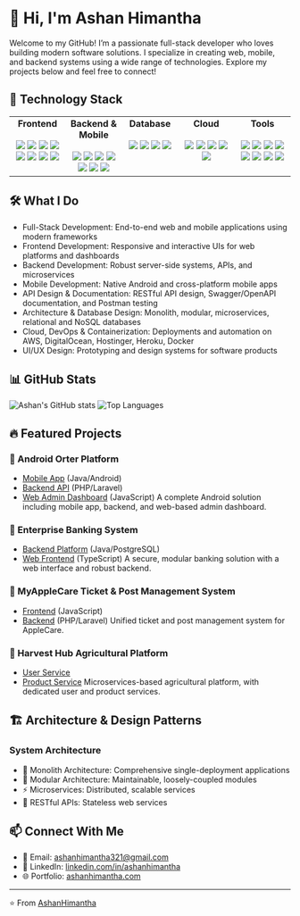# 👋 Hi, I'm Ashan Himantha

Welcome to my GitHub! I’m a passionate full-stack developer who loves building modern software solutions. I specialize in creating web, mobile, and backend systems using a wide range of technologies. Explore my projects below and feel free to connect!

## 🚀 Technology Stack

<!-- Technology Stack in Columns: Frontend | Backend & Mobile | Database | Cloud | Tools -->

<div align="center">

<table>
  <tr>
    <td align="center" valign="top" width="20%">
      <b>Frontend</b><br><br>
      <img src="https://img.shields.io/badge/HTML5-E34F26?style=for-the-badge&logo=html5&logoColor=white"/>
      <img src="https://img.shields.io/badge/CSS3-1572B6?style=for-the-badge&logo=css3&logoColor=white"/>
      <img src="https://img.shields.io/badge/JavaScript-F7DF1E?style=for-the-badge&logo=javascript&logoColor=black"/>
      <img src="https://img.shields.io/badge/TypeScript-007ACC?style=for-the-badge&logo=typescript&logoColor=white"/>
      <img src="https://img.shields.io/badge/React-20232A?style=for-the-badge&logo=react&logoColor=61DAFB"/>
      <img src="https://img.shields.io/badge/Next.js-000000?style=for-the-badge&logo=nextdotjs&logoColor=white"/>
      <img src="https://img.shields.io/badge/Tailwind_CSS-38B2AC?style=for-the-badge&logo=tailwind-css&logoColor=white"/>
      <img src="https://img.shields.io/badge/Bootstrap-563D7C?style=for-the-badge&logo=bootstrap&logoColor=white"/>
    </td>
    <td align="center" valign="top" width="20%">
      <b>Backend & Mobile</b><br><br>
      <img src="https://img.shields.io/badge/Node.js-43853D?style=for-the-badge&logo=node.js&logoColor=white"/>
      <img src="https://img.shields.io/badge/Java-ED8B00?style=for-the-badge&logo=openjdk&logoColor=white"/>
      <img src="https://img.shields.io/badge/Spring_Boot-6DB33F?style=for-the-badge&logo=spring-boot&logoColor=white"/>
      <img src="https://img.shields.io/badge/PHP-777BB4?style=for-the-badge&logo=php&logoColor=white"/>
      <img src="https://img.shields.io/badge/Laravel-FF2D20?style=for-the-badge&logo=laravel&logoColor=white"/>
      <img src="https://img.shields.io/badge/React_Native-20232A?style=for-the-badge&logo=react&logoColor=61DAFB"/>
      <img src="https://img.shields.io/badge/Android-3DDC84?style=for-the-badge&logo=android&logoColor=white"/>
    </td>
    <td align="center" valign="top" width="20%">
      <b>Database</b><br><br>
      <img src="https://img.shields.io/badge/PostgreSQL-316192?style=for-the-badge&logo=postgresql&logoColor=white"/>
      <img src="https://img.shields.io/badge/MySQL-4479A1?style=for-the-badge&logo=mysql&logoColor=white"/>
      <img src="https://img.shields.io/badge/MongoDB-4EA94B?style=for-the-badge&logo=mongodb&logoColor=white"/>
      <img src="https://img.shields.io/badge/Firebase-FFCA28?style=for-the-badge&logo=firebase&logoColor=black"/>
    </td>
    <td align="center" valign="top" width="20%">
      <b>Cloud</b><br><br>
      <img src="https://img.shields.io/badge/AWS-232F3E?style=for-the-badge&logo=amazon-aws&logoColor=white"/>
      <img src="https://img.shields.io/badge/DigitalOcean-0080FF?style=for-the-badge&logo=digitalocean&logoColor=white"/>
      <img src="https://img.shields.io/badge/Hostinger-673DE6?style=for-the-badge&logo=hostinger&logoColor=white"/>
      <img src="https://img.shields.io/badge/Heroku-430098?style=for-the-badge&logo=heroku&logoColor=white"/>
      <img src="https://img.shields.io/badge/Docker-2496ED?style=for-the-badge&logo=docker&logoColor=white"/>
    </td>
    <td align="center" valign="top" width="20%">
      <b>Tools</b><br><br>
      <img src="https://img.shields.io/badge/Postman-FF6C37?style=for-the-badge&logo=postman&logoColor=white"/>
      <img src="https://img.shields.io/badge/Swagger-85EA2D?style=for-the-badge&logo=swagger&logoColor=black"/>
      <img src="https://img.shields.io/badge/Figma-F24E1E?style=for-the-badge&logo=figma&logoColor=white"/>
      <img src="https://img.shields.io/badge/Adobe_Photoshop-31A8FF?style=for-the-badge&logo=adobe-photoshop&logoColor=white"/>
      <img src="https://img.shields.io/badge/Adobe_Illustrator-FF9A00?style=for-the-badge&logo=adobe-illustrator&logoColor=white"/>
      <img src="https://img.shields.io/badge/VS%20Code-007ACC?style=for-the-badge&logo=visual-studio-code&logoColor=white"/>
      <img src="https://img.shields.io/badge/IntelliJ%20IDEA-000000?style=for-the-badge&logo=intellij-idea&logoColor=white"/>
      <img src="https://img.shields.io/badge/Jira-0052CC?style=for-the-badge&logo=jira&logoColor=white"/>
    </td>
  </tr>
</table>

</div>

## 🛠️ What I Do

- Full-Stack Development: End-to-end web and mobile applications using modern frameworks
- Frontend Development: Responsive and interactive UIs for web platforms and dashboards
- Backend Development: Robust server-side systems, APIs, and microservices
- Mobile Development: Native Android and cross-platform mobile apps
- API Design & Documentation: RESTful API design, Swagger/OpenAPI documentation, and Postman testing
- Architecture & Database Design: Monolith, modular, microservices, relational and NoSQL databases
- Cloud, DevOps & Containerization: Deployments and automation on AWS, DigitalOcean, Hostinger, Heroku, Docker
- UI/UX Design: Prototyping and design systems for software products

## 📊 GitHub Stats

![Ashan's GitHub stats](https://github-readme-stats.vercel.app/api?username=AshanHimantha&show_icons=true&theme=radical)
![Top Languages](https://github-readme-stats.vercel.app/api/top-langs/?username=AshanHimantha&layout=compact&theme=radical)

## 🔥 Featured Projects

### 📱 Android Orter Platform
- [Mobile App](https://github.com/AshanHimantha/android-app-orter) (Java/Android)
- [Backend API](https://github.com/AshanHimantha/orter-android-backend) (PHP/Laravel)
- [Web Admin Dashboard](https://github.com/AshanHimantha/orter-android-web-frontend) (JavaScript)
A complete Android solution including mobile app, backend, and web-based admin dashboard.

### 🏦 Enterprise Banking System
- [Backend Platform](https://github.com/AshanHimantha/enterprise-banking-platform) (Java/PostgreSQL)
- [Web Frontend](https://github.com/AshanHimantha/baking-webapp) (TypeScript)
A secure, modular banking solution with a web interface and robust backend.

### 🍏 MyAppleCare Ticket & Post Management System
- [Frontend](https://github.com/AshanHimantha/myapplecare-frontend) (JavaScript)
- [Backend](https://github.com/AshanHimantha/myapplecare-backend) (PHP/Laravel)
Unified ticket and post management system for AppleCare.

### 🌾 Harvest Hub Agricultural Platform
- [User Service](https://github.com/AshanHimantha/Harvest-Hub-user-service)
- [Product Service](https://github.com/AshanHimantha/product-service)
Microservices-based agricultural platform, with dedicated user and product services.


## 🏗️ Architecture & Design Patterns

### System Architecture
- 🏢 Monolith Architecture: Comprehensive single-deployment applications
- 🧩 Modular Architecture: Maintainable, loosely-coupled modules
- ⚡ Microservices: Distributed, scalable services
- 🔌 RESTful APIs: Stateless web services

## 📫 Connect With Me

- 📧 Email: ashanhimantha321@gmail.com
- 💼 LinkedIn: [linkedin.com/in/ashanhimantha](https://www.linkedin.com/in/ashanhimantha/)
- 🌐 Portfolio: [ashanhimantha.com](https://ashanhimantha.com/)

---

⭐️ From [AshanHimantha](https://github.com/AshanHimantha)
